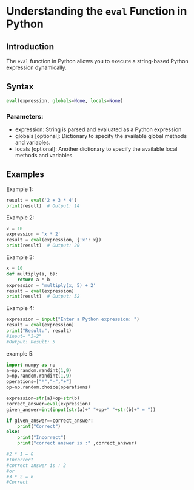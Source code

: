 # Understanding the `eval` Function in Python
## Introduction

The `eval` function in Python allows you to execute a string-based Python expression dynamically. 

## Syntax
```python 
eval(expression, globals=None, locals=None)
```

### Parameters:

* expression: String is parsed and evaluated as a Python expression
* globals [optional]: Dictionary to specify the available global methods and variables.
* locals [optional]: Another dictionary to specify the available local methods and variables.

## Examples
Example 1:
```python
result = eval('2 + 3 * 4')
print(result)  # Output: 14
```
Example 2:

```python
x = 10
expression = 'x * 2'
result = eval(expression, {'x': x})
print(result)  # Output: 20
```
Example 3:
```python
x = 10
def multiply(a, b):
    return a * b
expression = 'multiply(x, 5) + 2'
result = eval(expression)
print(result)  # Output: 52
```
Example 4:
```python
expression = input("Enter a Python expression: ")
result = eval(expression)
print("Result:", result)
#input= "3+2"
#Output: Result: 5
```
example 5:
```python
import numpy as np
a=np.random.randint(1,9)
b=np.random.randint(1,9)
operations=["*","-","+"]
op=np.random.choice(operations)

expression=str(a)+op+str(b)
correct_answer=eval(expression)
given_answer=int(input(str(a)+" "+op+" "+str(b)+" = "))

if given_answer==correct_answer:
    print("Correct")
else:
    print("Incorrect")
    print("correct answer is :" ,correct_answer)

#2 * 1 = 8
#Incorrect
#correct answer is : 2
#or
#3 * 2 = 6
#Correct
```